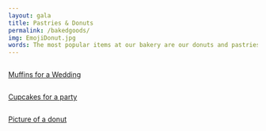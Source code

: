 ```yaml
---
layout: gala
title: Pastries & Donuts
permalink: /bakedgoods/
img: EmojiDonut.jpg
words: The most popular items at our bakery are our donuts and pastries. They're available everyday, fresh, over the counter. Come in and grab one. If you would like a bulk special order donuts are available for $17.50 for a dozen and danishes for $30.00 for a dozen. Also, [contact]({{site.baseurl}}/contact/) us if your interest in any other custom baked good such as pullman-style bread, cupcakes or muffins, or something else entirely. See a few examples below.
---
```


<div class="row row-border">
   <a href="{{site.baseurl}}/img/WeddingMuffins.jpg">
    	<div class="four columns news-piece news-piece-2 border" style="background-image: url({{site.baseurl}}/img/WeddingMuffins.jpg);">
    	<p class="news-title">Muffins for a Wedding</p>
   		</div>
   </a>

   <a href="{{site.baseurl}}/img/MonsterMuffins.jpg">
    	<div class="four columns news-piece news-piece-2 border" style="background-image: url({{site.baseurl}}/img/MonsterCupcakes.jpg);">
    	<p class="news-title">Cupcakes for a party</p>
   		</div>
   </a>

   <a href="{{site.baseurl}}/img/UnicornCupcakes.jpg">
    	<div class="four columns news-piece news-piece-2 border" style="background-image: url({{site.baseurl}}/img/UnicornCupcakes.jpg);">
    	<p class="news-title">Picture of a donut</p>
   		</div>
   </a>
</div>
